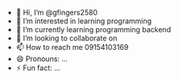 - 👋 Hi, I’m @gfingers2580
- 👀 I’m interested in learning programming
- 🌱 I’m currently learning programming backend 
- 💞️ I’m looking to collaborate on 
- 📫 How to reach me 09154103169
- 😄 Pronouns: ...
- ⚡ Fun fact: ...

<!---
gfingers2580/gfingers2580 is a ✨ special ✨ repository because its `README.md` (this file) appears on your GitHub profile.
You can click the Preview link to take a look at your changes.
--->
